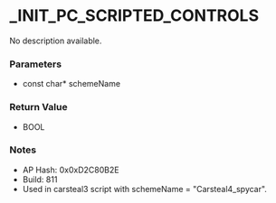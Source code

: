 # _INIT_PC_SCRIPTED_CONTROLS

No description available.

### Parameters
* const char* schemeName

### Return Value
* BOOL

### Notes
* AP Hash: 0x0xD2C80B2E
* Build: 811
* Used in carsteal3 script with schemeName = "Carsteal4_spycar".

